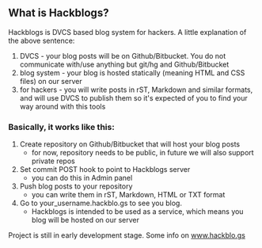 ## What is Hackblogs?

Hackblogs is DVCS based blog system for hackers. 
A little explanation of the above sentence:

1. DVCS - your blog posts will be on Github/Bitbucket. You do not communicate with/use anything but git/hg and Github/Bitbucket
2. blog system - your blog is hosted statically (meaning HTML and CSS files) on our server
3. for hackers - you will write posts in rST, Markdown and similar formats, and will use DVCS to publish them so it's expected of you to find your way around with this tools


### Basically, it works like this:

1. Create repository on Github/Bitbucket that will host your blog posts
   - for now, repository needs to be public, in future we will also support private repos
2. Set commit POST hook to point to Hackblogs server
   - you can do this in Admin panel 
3. Push blog posts to your repository
   - you can write them in rST, Markdown, HTML or TXT format
4. Go to your_username.hackblo.gs to see you blog.
   - Hackblogs is intended to be used as a service, which means you blog will be hosted on our server


Project is still in  early development stage.
Some info on www.hackblo.gs
